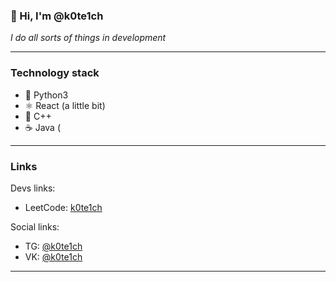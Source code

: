 <!--
**k0te1ch/k0te1ch** is a ✨ _special_ ✨ repository because its `README.md` (this file) appears on your GitHub profile.

Here are some ideas to get you started:

- 🔭 I’m currently working on ...
- 🌱 I’m currently learning ...
- 👯 I’m looking to collaborate on ...
- 🤔 I’m looking for help with ...
- 💬 Ask me about ...
- 📫 How to reach me: ...
- 😄 Pronouns: ...
- ⚡ Fun fact: ...
-->

### 👋 Hi, I'm @k0te1ch  

_I do all sorts of things in development_

---

### Technology stack
- 🐍 Python3
- ⚛️ React (a little bit)
- 🚬 C++
- ☕ Java (

---

### Links
Devs links:
- LeetCode: [k0te1ch](https://leetcode.com/k0te1ch)

Social links:
- TG: [@k0te1ch](https://t.me/k0te1ch)
- VK: [@k0te1ch](https://vk.com/k0te1ch)
---
